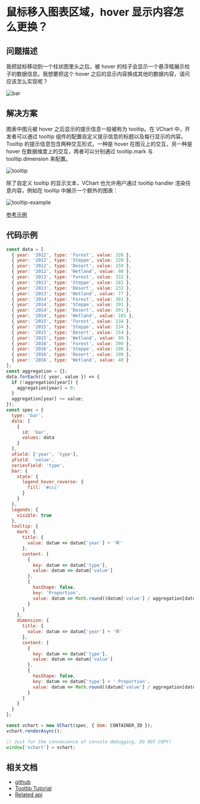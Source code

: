 # 鼠标移入图表区域，hover 显示内容怎么更换？

## 问题描述

我把鼠标移动到一个柱状图里头之后，被 hover 的柱子会显示一个悬浮框展示柱子的数据信息。我想要把这个 hover 之后的显示内容换成其他的数据内容，请问应该怎么实现呢？

![bar](/vchart/faq/79-0.png)

## 解决方案

图表中图元被 hover 之后显示的提示信息一般被称为 tooltip。在 VChart 中，开发者可以通过 tooltip 组件的配置自定义提示信息的标题以及每行显示的内容。Tooltip 的提示信息包含两种交互形式，一种是 hover 在图元上的交互，另一种是 hover 在数据维度上的交互，两者可以分别通过 tooltip.mark 与 tooltip.dimension 来配置。

![tooltip](/vchart/faq/79-1.png)

除了自定义 tooltip 的显示文本，VChart 也允许用户通过 tooltip handler 渲染任意内容，例如在 tooltip 中展示一个额外的图表：

![tooltip-example](/vchart/faq/79-2.png)

[参考示例](https://www.visactor.io/vchart/demo/tooltip/custom-tooltip-handler?keyword=tooltip)

## 代码示例

```javascript livedemo
const data = [
  { year: '2012', type: 'Forest', value: 320 },
  { year: '2012', type: 'Steppe', value: 220 },
  { year: '2012', type: 'Desert', value: 150 },
  { year: '2012', type: 'Wetland', value: 98 },
  { year: '2013', type: 'Forest', value: 332 },
  { year: '2013', type: 'Steppe', value: 182 },
  { year: '2013', type: 'Desert', value: 232 },
  { year: '2013', type: 'Wetland', value: 77 },
  { year: '2014', type: 'Forest', value: 301 },
  { year: '2014', type: 'Steppe', value: 191 },
  { year: '2014', type: 'Desert', value: 201 },
  { year: '2014', type: 'Wetland', value: 101 },
  { year: '2015', type: 'Forest', value: 334 },
  { year: '2015', type: 'Steppe', value: 234 },
  { year: '2015', type: 'Desert', value: 154 },
  { year: '2015', type: 'Wetland', value: 99 },
  { year: '2016', type: 'Forest', value: 390 },
  { year: '2016', type: 'Steppe', value: 290 },
  { year: '2016', type: 'Desert', value: 190 },
  { year: '2016', type: 'Wetland', value: 40 }
];
const aggregation = {};
data.forEach(({ year, value }) => {
  if (!aggregation[year]) {
    aggregation[year] = 0;
  }
  aggregation[year] += value;
});
const spec = {
  type: 'bar',
  data: [
    {
      id: 'bar',
      values: data
    }
  ],
  xField: ['year', 'type'],
  yField: 'value',
  seriesField: 'type',
  bar: {
    state: {
      legend_hover_reverse: {
        fill: '#ccc'
      }
    }
  },
  legends: {
    visible: true
  },
  tooltip: {
    mark: {
      title: {
        value: datum => datum['year'] + '年'
      },
      content: [
        {
          key: datum => datum['type'],
          value: datum => datum['value']
        },
        {
          hasShape: false,
          key: 'Proportion',
          value: datum => Math.round((datum['value'] / aggregation[datum['year']]) * 10000) / 100 + '%'
        }
      ]
    },
    dimension: {
      title: {
        value: datum => datum['year'] + '年'
      },
      content: [
        {
          key: datum => datum['type'],
          value: datum => datum['value']
        },
        {
          hasShape: false,
          key: datum => datum['type'] + ' Proportion',
          value: datum => Math.round((datum['value'] / aggregation[datum['year']]) * 10000) / 100 + '%'
        }
      ]
    }
  }
};

const vchart = new VChart(spec, { dom: CONTAINER_ID });
vchart.renderAsync();

// Just for the convenience of console debugging, DO NOT COPY!
window['vchart'] = vchart;
```

## 相关文档

- [github](https://github.com/VisActor/VChart)
- [Tooltip Tutorial](https://visactor.io/vchart/guide/tutorial_docs/Chart_Concepts/Tooltip)
- [Related api](https://visactor.io/vchart/option/barChart#tooltip.visible)
